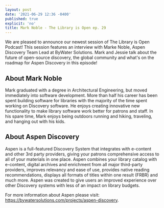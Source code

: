 ```yaml
---
layout: post
date: '2021-06-29 12:36 -0400'
published: true
explicit: 'no'
title: Mark Noble - The Library is Open ep. 29
---
```

We are pleased to announce our newest session of The Library is Open Podcast! This session features an interview with Marke Noble, Aspen Discovery Team Lead at ByWater Solutions. Mark and Jessie talk about the future of open-source discovery, the global community and what's on the roadmap for Aspen Discovery in this episode!

## About Mark Noble 

Mark graduated with a degree in Architectural Engineering, but moved immediately into software development. More than half his career has been spent building software for libraries with the majority of the time spent working on Discovery software. He enjoys creating innovative new functionality to make library software work better for patrons and staff. In his spare time, Mark enjoys being outdoors running and hiking, traveling, and hanging out with his kids.

## About Aspen Discovery 

Aspen is a full-featured Discovery System that integrates with e-content and other 3rd party providers, giving your patrons comprehensive access to all of your materials in one place. Aspen combines your library catalog with e-content, digital archives and enrichment from all major third-party providers, improves relevancy and ease of use, provides native reading recommendations, displays all formats of titles within one result (FRBR) and much more. Aspen was created to give users an improved experience over other Discovery systems with less of an impact on library budgets. 

For more information about Aspen please visit: https://bywatersolutions.com/projects/aspen-discovery.